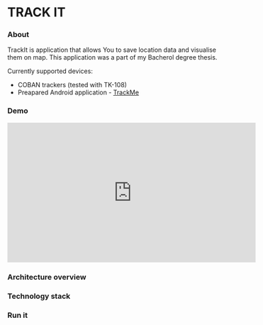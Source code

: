 
# TRACK IT 

### About 

TrackIt is application that allows You to save location data and visualise them on map. This application was a part of my Bacherol degree thesis.

Currently supported devices:
- COBAN trackers (tested with TK-108)
- Preapared Android application - [TrackMe](https://github.com/latusikl/TrackMe)

### Demo

<iframe width="560" height="315" src="https://youtu.be/QnfsEWAAMbQ" frameborder="0" allow="accelerometer; autoplay; encrypted-media; gyroscope; picture-in picture" allowfullscreen></iframe>


### Architecture overview






### Technology stack





### Run it


